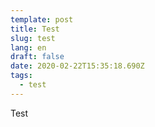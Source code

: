 ```yaml
---
template: post
title: Test
slug: test
lang: en
draft: false
date: 2020-02-22T15:35:18.690Z
tags:
  - test
---
```

Test
